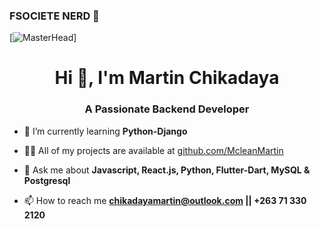### FSOCIETE NERD 👋

[![MasterHead](https://encrypted-tbn0.gstatic.com/images?q=tbn:ANd9GcRXTC3ZgV0uaa40tqNJWsG0cumKeQLJ_d5Ji1q8wsXGPAUWAeJ3jzQK6AKjimfanliI2Ak&usqp=CAU)]
<h1 align="center">Hi 👋, I'm Martin Chikadaya</h1>
<h3 align="center">A Passionate Backend Developer</h3>

- 🌱 I’m currently learning **Python-Django**

- 👨‍💻 All of my projects are available at [github.com/McleanMartin](github.com/McleanMartin)

- 💬 Ask me about **Javascript, React.js, Python, Flutter-Dart, MySQL & Postgresql**

- 📫 How to reach me **chikadayamartin@outlook.com || +263 71 330 2120**






